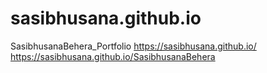 # sasibhusana.github.io
SasibhusanaBehera_Portfolio
https://sasibhusana.github.io/
https://sasibhusana.github.io/SasibhusanaBehera
